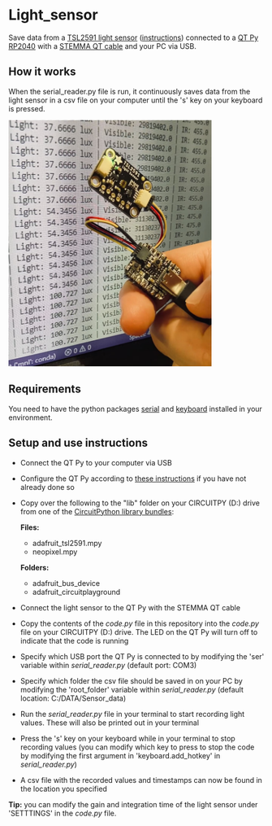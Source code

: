 # Light_sensor
Save data from a [TSL2591 light sensor](https://learn.adafruit.com/adafruit-tsl2591/) ([instructions](https://learn.adafruit.com/adafruit-tsl2591/python-circuitpython)) connected to a [QT Py RP2040](https://www.adafruit.com/product/4900) with a [STEMMA QT cable](https://www.adafruit.com/product/4399) and your PC via USB.

## How it works
When the serial_reader.py file is run, it continuously saves data from the light sensor in a csv file on your computer until the 's' key on your keyboard is pressed.

<img src="QTPy_with_lightsensor.jpg" alt="QT Py with light sensor in front of a screen that displays the light values being printed out" width="400"/>

## Requirements
You need to have the python packages [serial](https://pythonhosted.org/pyserial/) and [keyboard](https://github.com/boppreh/keyboard) installed in your environment.

## Setup and use instructions

- Connect the QT Py to your computer via USB
- Configure the QT Py according to [these instructions](https://learn.adafruit.com/adafruit-qt-py-2040/circuitpython) if you have not already done so
- Copy over the following to the "lib" folder on your CIRCUITPY (D:) drive from one of the [CircuitPython library bundles](https://circuitpython.org/libraries):

  **Files:**
  - adafruit_tsl2591.mpy
  - neopixel.mpy

  **Folders:**
  - adafruit_bus_device
  - adafruit_circuitplayground

- Connect the light sensor to the QT Py with the STEMMA QT cable
- Copy the contents of the *code.py* file in this repository into the *code.py* file on your CIRCUITPY (D:) drive. The LED on the QT Py will turn off to indicate that the code is running
- Specify which USB port the QT Py is connected to by modifying the 'ser' variable within *serial_reader.py* (default port: COM3)
- Specify which folder the csv file should be saved in on your PC by modifying the 'root_folder' variable within *serial_reader.py* (default location: C:/DATA/Sensor_data)
- Run the *serial_reader.py* file in your terminal to start recording light values. These will also be printed out in your terminal
- Press the 's' key on your keyboard while in your terminal to stop recording values (you can modify which key to press to stop the code by modifying the first argument in 'keyboard.add_hotkey' in *serial_reader.py*)
- A csv file with the recorded values and timestamps can now be found in the location you specified

**Tip:** you can modify the gain and integration time of the light sensor under 'SETTTINGS' in the *code.py* file.

